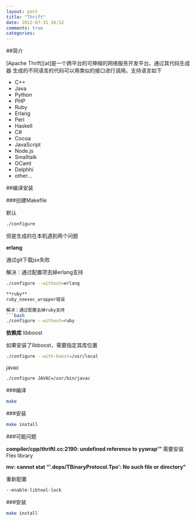 ```yaml
---
layout: post
title: "Thrift"
date: 2012-07-31 16:52
comments: true
categories: 
---
```


##简介

[Apache Thrift][at]是一个跨平台的可伸缩的网络服务开发平台。通过其代码生成器
生成的不同语言的代码可以用类似的接口进行调用。支持语言如下

- C++
- Java
- Python
- PHP
- Ruby
- Erlang
- Perl
- Haskell
- C#
- Cocoa
- JavaScript
- Node.js
- Smalltalk
- OCaml
- Delphhi
- other...

##编译安装

###创建Makefile

默认

```bash
./configure
```
但是生成的在本机遇到两个问题

**erlang**

通过git下载jsx失败

解决：通过配置项去掉erlang支持
```bash
./configure --without=erlang

**ruby**
ruby_noexec_wrapper错误

解决：通过配置去掉ruby支持
```bash
./configure --without=ruby
```
**依赖库**
libboost

如果安装了libboost，需要指定其库位置
```bash
./configure --with-boost=/usr/local
```

javac
```bash
./configure JAVAC=/usr/bin/javac
```

###编译

```bash
make
```

###安装

```bash
make install
```
###可能问题

**compiler/cpp/thriftl.cc:2190: undefined reference to yywrap'”**
需要安装 Flex library 

**mv: cannot stat “'.deps/TBinaryProtocol.Tpo': No such file or directory”**

重新配置

```bash
--enable-libtool-lock
```


###安装

```bash
make install
```


